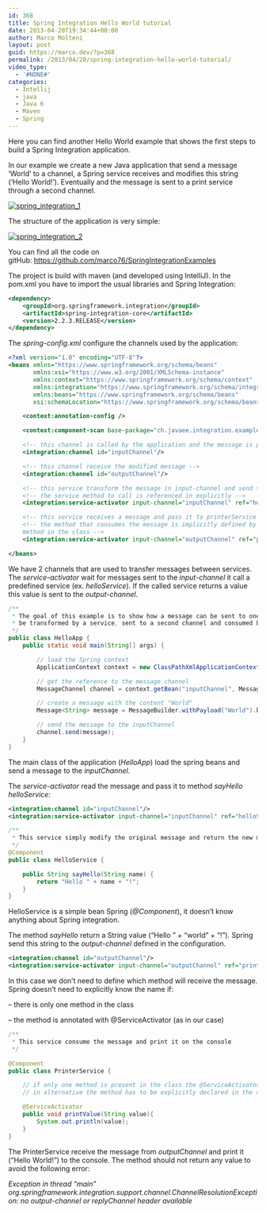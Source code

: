 ```yaml
---
id: 368
title: Spring Integration Hello World tutorial
date: 2013-04-20T19:34:44+00:00
author: Marco Molteni
layout: post
guid: https://marco.dev/?p=368
permalink: /2013/04/20/spring-integration-hello-world-tutorial/
video_type:
  - '#NONE#'
categories:
  - Intellij
  - java
  - Java 6
  - Maven
  - Spring
---
```

Here you can find another Hello World example that shows the first steps to build a Spring Integration application.

In our example we create a new Java application that send a message &#8216;World&#8217; to a channel, a Spring service receives and modifies this string (&#8216;Hello World!&#8217;). Eventually and the message is sent to a print service through a second channel.

[<img class="alignnone size-medium wp-image-369" alt="spring_integration_1" src="{{site.baseurl}}/assets/img/uploads/2013/04/spring_integration_1.png?resize=300%2C145" data-recalc-dims="1" />]({{site.baseurl}}/assets/img/uploads/2013/04/spring_integration_1.png)

The structure of the application is very simple:

[<img class="alignnone size-medium wp-image-373" alt="spring_integration_2" src="{{site.baseurl}}/assets/img/uploads/2013/04/spring_integration_2.png?resize=300%2C224" data-recalc-dims="1" />]({{site.baseurl}}/assets/img/uploads/2013/04/spring_integration_2.png)

You can find all the code on gitHub: <a title="https://github.com/marco76/SpringIntegrationExamples" href="https://github.com/marco76/SpringIntegrationExamples" target="_blank">https://github.com/marco76/SpringIntegrationExamples</a>

The project is build with maven (and developed using IntelliJ). In the pom.xml you have to import the usual libraries and Spring Integration:

```xml
<dependency>
    <groupId>org.springframework.integration</groupId>
    <artifactId>spring-integration-core</artifactId>
    <version>2.2.3.RELEASE</version>
</dependency>
```

The _spring-config.xml_ configure the channels used by the application:

```xml
<?xml version="1.0" encoding="UTF-8"?>
<beans xmlns="https://www.springframework.org/schema/beans"
       xmlns:xsi="https://www.w3.org/2001/XMLSchema-instance"
       xmlns:context="https://www.springframework.org/schema/context"
       xmlns:integration="https://www.springframework.org/schema/integration"
       xmlns:beans="https://www.springframework.org/schema/beans"
       xsi:schemaLocation="https://www.springframework.org/schema/beans https://www.springframework.org/schema/beans/spring-beans.xsd https://www.springframework.org/schema/context https://www.springframework.org/schema/context/spring-context.xsd https://www.springframework.org/schema/integration https://www.springframework.org/schema/integration/spring-integration.xsd">

    <context:annotation-config />

    <context:component-scan base-package="ch.javaee.integration.example.helloWorld"/>

    <!-- this channel is called by the application and the message is passed to it -->
    <integration:channel id="inputChannel"/>

    <!-- this channel receive the modified message -->
    <integration:channel id="outputChannel"/>

    <!-- this service transform the message in input-channel and send the result to output-channel -->
    <!-- the service method to call is referenced in explicitly -->
    <integration:service-activator input-channel="inputChannel" ref="helloService" method="sayHello" output-channel="outputChannel"/>

    <!-- this service receives a message and pass it to printerService -->
    <!-- the method that consumes the message is implicitly defined by the @ServiceActivator annotation or it should be the only
    method in the class -->
    <integration:service-activator input-channel="outputChannel" ref="printerService"/>

</beans>
```

We have 2 channels that are used to transfer messages between services. The _service-activator_ wait for messages sent to the _input-channel_ it call a predefined service (ex. _helloService_). If the called service returns a value this value is sent to the _output-channel_.

```java
/**
 * The goal of this example is to show how a message can be sent to one input channel,
 * be transformed by a service, sent to a second channel and consumed by a second service
 */
public class HelloApp {
    public static void main(String[] args) {

        // load the Spring context
        ApplicationContext context = new ClassPathXmlApplicationContext("spring-config.xml");

        // get the reference to the message channel
        MessageChannel channel = context.getBean("inputChannel", MessageChannel.class);

        // create a message with the content "World"
        Message<String> message = MessageBuilder.withPayload("World").build();

        // send the message to the inputChannel
        channel.send(message);
    }
}
```

The main class of the application (_HelloApp_) load the spring beans and send a message to the _inputChannel_.
  
The _service-activator_ read the message and pass it to method _sayHello_ _helloService_:

```xml
<integration:channel id="inputChannel"/>
<integration:service-activator input-channel="inputChannel" ref="helloService" method="sayHello" output-channel="outputChannel"/>
```


```java
/**
 * This service simply modify the original message and return the new message
 */
@Component
public class HelloService {

    public String sayHello(String name) {
        return "Hello " + name + "!";
    }
}
```

HelloService is a simple bean Spring (_@Component_), it doesn&#8217;t know anything about Spring integration.
  
The method _sayHello_ return a String value (&#8220;Hello &#8221; + &#8220;world&#8221; + &#8220;!&#8221;). Spring send this string to the _output-channel_ defined in the configuration.

```xml
<integration:channel id="outputChannel"/>
<integration:service-activator input-channel="outputChannel" ref="printerService"/>
```
In this case we don&#8217;t need to define which method will receive the message. Spring doesn&#8217;t need to explicitly know the name if:
  
&#8211; there is only one method in the class
  
&#8211; the method is annotated with @ServiceActivator (as in our case)

```java
/**
 * This service consume the message and print it on the console
 */

@Component
public class PrinterService {

    // if only one method is present in the class the @ServiceActivator is not necessary
    // in alternative the method has to be explicitly declared in the configuration

    @ServiceActivator
    public void printValue(String value){
        System.out.println(value);
    }
}
```

The PrinterService receive the message from _outputChannel_ and print it (&#8220;Hello World!&#8221;) to the console. The method should not return any value to avoid the following error:
  
_Exception in thread &#8220;main&#8221; org.springframework.integration.support.channel.ChannelResolutionException: no output-channel or replyChannel header available_
